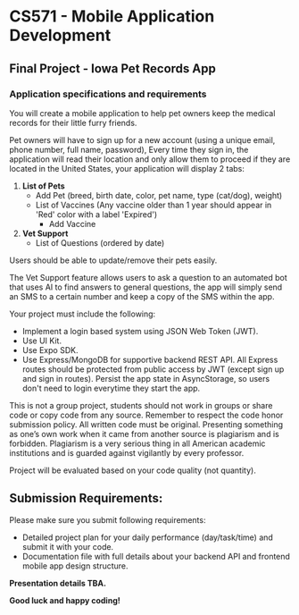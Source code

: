 # CS571 - Mobile Application Development
## Final Project - Iowa Pet Records App
### Application specifications and requirements
You will create a mobile application to help pet owners keep the medical records for their little furry friends.
  
Pet owners will have to sign up for a new account (using a unique email, phone number, full name, password), Every time they sign in, the application will read their location and only allow them to proceed if they are located in the United States, your application will display 2 tabs:
1. **List of Pets**
    * Add Pet (breed, birth date, color, pet name, type (cat/dog), weight)
    * List of Vaccines (Any vaccine older than 1 year should appear in 'Red' color with a label 'Expired')
      * Add Vaccine
2. **Vet Support**
    * List of Questions (ordered by date)

  
Users should be able to update/remove their pets easily. 
  
The Vet Support feature allows users to ask a question to an automated bot that uses AI to find answers to general questions, the app will simply send an SMS to a certain number and keep a copy of the SMS within the app.
  
Your project must include the following:
* Implement a login based system using JSON Web Token (JWT).
* Use UI Kit.
* Use Expo SDK.
* Use Express/MongoDB for supportive backend REST API. All Express routes should be protected from public access by JWT (except sign up and sign in routes). Persist the app state in AsyncStorage, so users don't need to login everytime they start the app.  
  
This is not a group project, students should not work in groups or share code or copy code from any source. Remember to respect the code honor submission policy. All written code must be original. Presenting something as one’s own work when it came from another source is plagiarism and is forbidden. Plagiarism is a very serious thing in all American academic institutions and is guarded against vigilantly by every professor.    
  
Project will be evaluated based on your code quality (not quantity).  

## Submission Requirements:
Please make sure you submit following requirements:  
* Detailed project plan for your daily performance (day/task/time) and submit it with your code.
* Documentation file with full details about your backend API and frontend mobile app design structure.   

**Presentation details TBA.** 
  
**Good luck and happy coding!**
